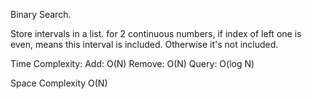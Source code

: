 Binary Search.

Store intervals in a list. for 2 continuous numbers, if index of left one is even, means this interval is included. Otherwise it's not included.

Time Complexity:
Add: O(N)
Remove: O(N)
Query: O(log N)

Space Complexity O(N)